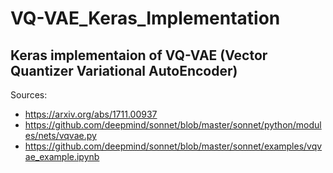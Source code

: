 # VQ-VAE_Keras_Implementation

## Keras implementaion of VQ-VAE (Vector Quantizer Variational AutoEncoder)

Sources:

* https://arxiv.org/abs/1711.00937
* https://github.com/deepmind/sonnet/blob/master/sonnet/python/modules/nets/vqvae.py
* https://github.com/deepmind/sonnet/blob/master/sonnet/examples/vqvae_example.ipynb
